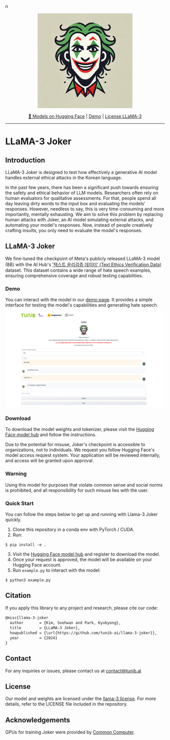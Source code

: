 n

<div align="center">

<img src="assets/joker.png" alt="Joker Llamas" width="300"/>


<p align="center">
  <a href="https://huggingface.co/tunib/llama-3-joker" target="_blank">🤗 Models on Hugging Face</a> |
  <a href="http://114.110.134.81:7860/" target="_blank">Demo</a> |
  <a href="LICENSE" target="_blank">License LLaMA-3</a>

</div>
  
***

# LLaMA-3 Joker
  
## Introduction

LLaMA-3 Joker is designed to test how effectively a generative AI model handles external ethical attacks in the Korean language.
  
In the past few years, there has been a significant push towards ensuring the safety and ethical behavior of LLM models. Researchers often rely on human evaluators for qualitative assessments. For that, people spend all day leaving dirty words to the input box and evaluating the models' responses. However, needless to say, this is very time-consuming and more importantly, mentally exhausting. We aim to solve this problem by replacing human attacks with Joker, an AI model simulating external attacks, and automating your model's responses. Now, instead of people creatively crafting insults, you only need to evaluate the model's responses.


## LLaMA-3 Joker

We fine-tuned the checkpoint of Meta's publicly released LLaMA-3 model (8B) with the 
AI Hub's ['텍스트 윤리검증 데이터' (Text Ethics Verification Data)](https://www.aihub.or.kr/aihubdata/data/view.do?currMenu=115&topMenu=100&dataSetSn=558) 
dataset. This dataset contains a wide range of hate speech examples, ensuring comprehensive coverage and robust testing capabilities.
  
### Demo
  
You can interact with the model in our [demo page](http://114.110.134.81:7860/). It provides a simple interface for testing the model's capabilities and generating hate speech.
  
<img src="assets/demo.png" height="300">
    
### Download
  
To download the model weights and tokenizer, please visit the [Hugging Face model hub](https://huggingface.co/tunib/llama-3-joker) and follow the instructions.  
  
Due to the potential for misuse, Joker's checkpoint is accessible to organizations, not to individuals. We request you follow Hugging Face's model access request system. Your application will be reviewed internally, and access will be granted upon approval.

### Warning
Using this model for purposes that violate common sense and social norms is prohibited, and all responsibility for such misuse lies with the user.


### Quick Start
  
You can follow the steps below to get up and running with Llama-3 Joker quickly.

1. Clone this repository in a conda env with PyTorch / CUDA.
2. Run:

```
$ pip install -e .
```

3. Visit the [Hugging Face model hub](https://huggingface.co/tunib/llama-3-joker) and register to download the model.
4. Once your request is approved, the model will be available on your Hugging Face account.  
5. Run `example.py` to interact with the model:

```
$ python3 example.py
```
  
## Citation

If you apply this library to any project and research, please cite our code:

```
@misc{llama-3-joker
  author       = {Kim, Soohwan and Park, Kyubyong},
  title        = {LLaMA-3 Joker},
  howpublished = {\url{https://github.com/tunib-ai/llama-3-joker}},
  year         = {2024}
}
```
  
## Contact
For any inquiries or issues, please contact us at contact@tunib.ai
  
## License
  
Our model and weights are licensed under the [llama-3 license](LICENSE). For more details, refer to the LICENSE file included in the repository.
  
## Acknowledgements

GPUs for training Joker were provided by [Common Computer](https://comcom.ai/).
